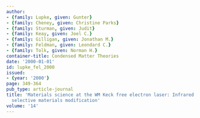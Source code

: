 ```yaml
---
author:
- {family: Lupke, given: Gunter}
- {family: Cheney, given: Christine Parks}
- {family: Sturman, given: Judit}
- {family: Keay, given: Joel C.}
- {family: Gilligan, given: Jonathan M.}
- {family: Feldman, given: Leondard C.}
- {family: Tolk, given: Norman H.}
container-title: Condensed Matter Theories
date: '2000-01-01'
id: lupke_fel_2000
issued:
- {year: '2000'}
page: 349-364
pub_type: article-journal
title: 'Materials science at the WM Keck free electron laser: Infrared wavelength
  selective materials modification'
volume: '14'
---
```

